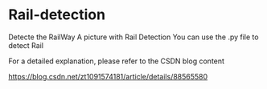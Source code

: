 # Rail-detection
Detecte the RailWay
A picture with Rail Detection
You can use the .py file to detect Rail

For a detailed explanation, please refer to the CSDN blog content

https://blog.csdn.net/zt1091574181/article/details/88565580
